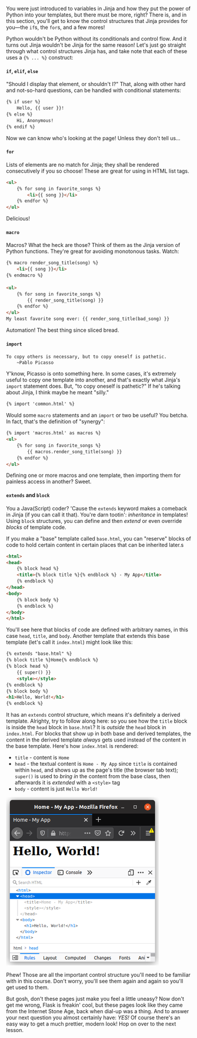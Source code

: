 You were just introduced to variables in Jinja and how they put the power of Python into your templates, but there must be more, right? There is, and in this section, you'll get to know the control structures that Jinja provides for you—the `if`s, the `for`s, and a few mores!

Python wouldn't be Python without its conditionals and control flow. And it turns out Jinja wouldn't be Jinja for the same reason! Let's just go straight through what control structures Jinja has, and take note that each of these uses a `{% ... %}` construct:

#### `if`, `elif`, `else`

"Should I display that element, or shouldn't I?" That, along with other hard and not-so-hard questions, can be handled with conditional statements:

```html
{% if user %}
    Hello, {{ user }}!
{% else %}
    Hi, Anonymous!
{% endif %}
```

Now we can know who's looking at the page! Unless they don't tell us...

#### `for`

Lists of elements are no match for Jinja; they shall be rendered consecutively if you so choose! These are great for using in HTML list tags.

```html
<ul>
    {% for song in favorite_songs %}
        <li>{{ song }}</li>
    {% endfor %}
</ul>
```

Delicious!

#### `macro`

Macros? What the heck are those? Think of them as the Jinja version of Python functions. They're great for avoiding monotonous tasks. Watch:

```html
{% macro render_song_title(song) %}
    <li>{{ song }}</li>
{% endmacro %}

<ul>
    {% for song in favorite_songs %}
        {{ render_song_title(song) }}
    {% endfor %}
</ul>
My least favorite song ever: {{ render_song_title(bad_song) }}
```

Automation! The best thing since sliced bread.

#### `import`

    To copy others is necessary, but to copy oneself is pathetic.
        ~Pablo Picasso

Y'know, Picasso is onto something here. In some cases, it's extremely useful to copy one template into another, and that's exactly what Jinja's `import` statement does. But, "to copy oneself is pathetic?" If he's talking about Jinja, I think maybe he meant "silly."

```html
{% import 'common.html' %}
```

Would some `macro` statements and an `import` or two be useful? You betcha. In fact, that's the definition of "synergy":

```html
{% import 'macros.html' as macros %}
<ul>
    {% for song in favorite_songs %}
        {{ macros.render_song_title(song) }}
    {% endfor %}
</ul>
```

Defining one or more macros and one template, then importing them for painless access in another? Sweet.

#### `extends` and `block`

You a Java(Script) coder? 'Cause the `extends` keyword makes a comeback in Jinja (if you can call it that). You're darn tootin': *inheritance* in templates! Using `block` structures, you can define and then *extend* or even override *blocks* of template code.

If you make a "base" template called `base.html`, you can "reserve" blocks of code to hold certain content in certain places that can be inherited later.s

```html
<html>
<head>
    {% block head %}
    <title>{% block title %}{% endblock %} - My App</title>
    {% endblock %}
</head>
<body>
    {% block body %}
    {% endblock %}
</body>
</html>
```

You'll see here that blocks of code are defined with arbitrary names, in this case `head`, `title`, and `body`. Another template that extends this base template (let's call it `index.html`) might look like this:

```html
{% extends "base.html" %}
{% block title %}Home{% endblock %}
{% block head %}
    {{ super() }}
    <style></style>
{% endblock %}
{% block body %}
<h1>Hello, World!</h1>
{% endblock %}
```

It has an `extends` control structure, which means it's definitely a derived template. Alrighty, try to follow along here: so you see how the `title` block is inside the `head` block in `base.html`? It is *outside* the `head` block in `index.html`. For blocks that show up in both base and derived templates, the content in the derived template *always* gets used instead of the content in the base template. Here's how `index.html` is rendered:

- `title` - content is `Home`
- `head` - the textual content is `Home - My App` since `title` is contained within `head`, and shows up as the page's title (the browser tab text); `super()` is used to *bring in* the content from the base class, then afterwards it is *extended* with a `<style>` tag
- `body` - content is just `Hello World!`

![](../images/extends.png)

Phew! Those are all the important control structure you'll need to be familiar with in this course. Don't worry, you'll see them again and again so you'll get used to them.

But gosh, don't these pages just make you feel a little uneasy? Now don't get me wrong, Flask is freakin' cool, but these pages look like they came from the Internet Stone Age, back when dial-up was a thing. And to answer your next question you almost certainly have: *YES!* Of course there's an easy way to get a much prettier, modern look! Hop on over to the next lesson.
